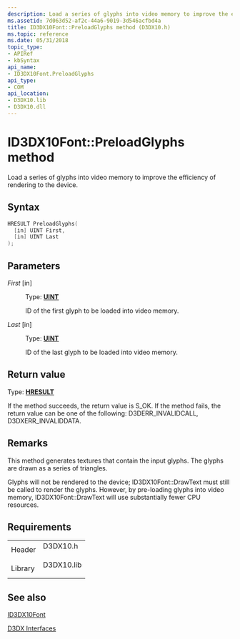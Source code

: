 ```yaml
---
description: Load a series of glyphs into video memory to improve the efficiency of rendering to the device.
ms.assetid: 7d063d52-af2c-44a6-9019-3d546acfbd4a
title: ID3DX10Font::PreloadGlyphs method (D3DX10.h)
ms.topic: reference
ms.date: 05/31/2018
topic_type: 
- APIRef
- kbSyntax
api_name: 
- ID3DX10Font.PreloadGlyphs
api_type: 
- COM
api_location: 
- D3DX10.lib
- D3DX10.dll
---
```


# ID3DX10Font::PreloadGlyphs method

Load a series of glyphs into video memory to improve the efficiency of rendering to the device.

## Syntax


```C++
HRESULT PreloadGlyphs(
  [in] UINT First,
  [in] UINT Last
);
```



## Parameters

<dl> <dt>

*First* \[in\]
</dt> <dd>

Type: **[**UINT**](../winprog/windows-data-types.md)**

ID of the first glyph to be loaded into video memory.

</dd> <dt>

*Last* \[in\]
</dt> <dd>

Type: **[**UINT**](../winprog/windows-data-types.md)**

ID of the last glyph to be loaded into video memory.

</dd> </dl>

## Return value

Type: **[**HRESULT**](https://msdn.microsoft.com/library/Bb401631(v=MSDN.10).aspx)**

If the method succeeds, the return value is S\_OK. If the method fails, the return value can be one of the following: D3DERR\_INVALIDCALL, D3DXERR\_INVALIDDATA.

## Remarks

This method generates textures that contain the input glyphs. The glyphs are drawn as a series of triangles.

Glyphs will not be rendered to the device; ID3DX10Font::DrawText must still be called to render the glyphs. However, by pre-loading glyphs into video memory, ID3DX10Font::DrawText will use substantially fewer CPU resources.

## Requirements



|                    |                                                                                       |
|--------------------|---------------------------------------------------------------------------------------|
| Header<br/>  | <dl> <dt>D3DX10.h</dt> </dl>   |
| Library<br/> | <dl> <dt>D3DX10.lib</dt> </dl> |



## See also

<dl> <dt>

[ID3DX10Font](id3dx10font.md)
</dt> <dt>

[D3DX Interfaces](d3d10-graphics-reference-d3dx10-interfaces.md)
</dt> </dl>

 

 
